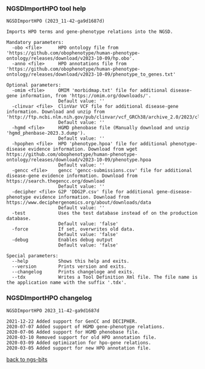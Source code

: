 ### NGSDImportHPO tool help
	NGSDImportHPO (2023_11-42-ga9d1687d)
	
	Imports HPO terms and gene-phenotype relations into the NGSD.
	
	Mandatory parameters:
	  -obo <file>      HPO ontology file from 'https://github.com/obophenotype/human-phenotype-ontology/releases/download/v2023-10-09/hp.obo'.
	  -anno <file>     HPO annotations file from 'https://github.com/obophenotype/human-phenotype-ontology/releases/download/v2023-10-09/phenotype_to_genes.txt'
	
	Optional parameters:
	  -omim <file>     OMIM 'morbidmap.txt' file for additional disease-gene information, from 'https://omim.org/downloads/'.
	                   Default value: ''
	  -clinvar <file>  ClinVar VCF file for additional disease-gene information. Download and unzip from 'http://ftp.ncbi.nlm.nih.gov/pub/clinvar/vcf_GRCh38/archive_2.0/2023/clinvar_20231121.vcf.gz'.
	                   Default value: ''
	  -hgmd <file>     HGMD phenobase file (Manually download and unzip 'hgmd_phenbase-2023.3.dump').
	                   Default value: ''
	  -hpophen <file>  HPO 'phenotype.hpoa' file for additional phenotype-disease evidence information. Download from wget https://github.com/obophenotype/human-phenotype-ontology/releases/download/v2023-10-09/phenotype.hpoa
	                   Default value: ''
	  -gencc <file>    gencc 'gencc-submissions.csv' file for additional disease-gene evidence information. Download from https://search.thegencc.org/download
	                   Default value: ''
	  -decipher <file> G2P 'DDG2P.csv' file for additional gene-disease-phenotype evidence information. Download from https://www.deciphergenomics.org/about/downloads/data
	                   Default value: ''
	  -test            Uses the test database instead of on the production database.
	                   Default value: 'false'
	  -force           If set, overwrites old data.
	                   Default value: 'false'
	  -debug           Enables debug output
	                   Default value: 'false'
	
	Special parameters:
	  --help           Shows this help and exits.
	  --version        Prints version and exits.
	  --changelog      Prints changeloge and exits.
	  --tdx            Writes a Tool Definition Xml file. The file name is the application name with the suffix '.tdx'.
	
### NGSDImportHPO changelog
	NGSDImportHPO 2023_11-42-ga9d1687d
	
	2021-12-22 Added support for GenCC and DECIPHER.
	2020-07-07 Added support of HGMD gene-phenotype relations.
	2020-07-06 Added support for HGMD phenobase file.
	2020-03-10 Removed support for old HPO annotation file.
	2020-03-09 Added optimization for hpo-gene relations.
	2020-03-05 Added support for new HPO annotation file.
[back to ngs-bits](https://github.com/imgag/ngs-bits)